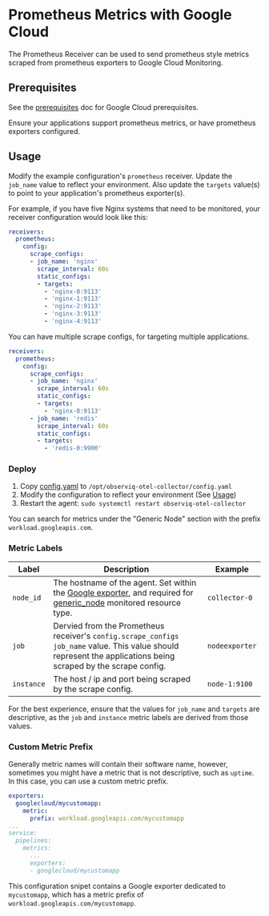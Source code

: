 # Prometheus Metrics with Google Cloud

The Prometheus Receiver can be used to send prometheus style metrics scraped from prometheus exporters to Google Cloud Monitoring.

## Prerequisites

See the [prerequisites](../README.md) doc for Google Cloud prerequisites.

Ensure your applications support prometheus metrics, or have prometheus exporters configured.

## Usage

Modify the example configuration's `prometheus` receiver. Update
the `job_name` value to reflect your environment. Also update the
`targets` value(s) to point to your application's prometheus exporter(s).

For example, if you have five Nginx systems that need to be
monitored, your receiver configuration would look like this:

```yaml
receivers:
  prometheus:
    config:
      scrape_configs:
      - job_name: 'nginx'
        scrape_interval: 60s
        static_configs:
        - targets:
          - 'nginx-0:9113'
          - 'nginx-1:9113'
          - 'nginx-2:9113'
          - 'nginx-3:9113'
          - 'nginx-4:9113'
```

You can have multiple scrape configs, for targeting multiple applications.

```yaml
receivers:
  prometheus:
    config:
      scrape_configs:
      - job_name: 'nginx'
        scrape_interval: 60s
        static_configs:
        - targets:
          - 'nginx-0:9113'
      - job_name: 'redis'
        scrape_interval: 60s
        static_configs:
        - targets:
          - 'redis-0:9900'
```

### Deploy

1. Copy [config.yaml](./config.yaml) to `/opt/observiq-otel-collector/config.yaml`
2. Modify the configuration to reflect your environment (See [Usage](./README.md#usage))
3. Restart the agent: `sudo systemctl restart observiq-otel-collector`

You can search for metrics under the "Generic Node" section
with the prefix `workload.googleapis.com`.

### Metric Labels

| Label       | Description | Example |
| ----------- | ----------- | ------- |
| `node_id`   | The hostname of the agent. Set within the [Google exporter](https://github.com/observIQ/bindplane-otel-collector/tree/main/exporter/googlecloudexporter#metric-processing-steps), and required for [generic_node](https://cloud.google.com/monitoring/api/resources#tag_generic_node) monitored resource type. | `collector-0` |
| `job` | Dervied from the Prometheus receiver's `config.scrape_configs` `job_name` value. This value should represent the applications being scraped by the scrape config. | `nodeexporter` |
| `instance` | The host / ip and port being scraped by the scrape config. | `node-1:9100` |

For the best experience, ensure that the values for `job_name` and `targets` are descriptive, as the
`job` and `instance` metric labels are derived from those values.

### Custom Metric Prefix

Generally metric names will contain their software name, however, sometimes
you might have a metric that is not descriptive, such as `uptime`. In this case, you
can use a custom metric prefix.

```yaml
exporters: 
  googlecloud/mycustomapp:
    metric:
      prefix: workload.googleapis.com/mycustomapp
...
service:
  pipelines:
    metrics:
      ...
      exporters:
      - googlecloud/mycustomapp
```

This configuration snipet contains a Google exporter dedicated to `mycustomapp`, which
has a metric prefix of `workload.googleapis.com/mycustomapp`.




